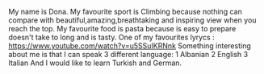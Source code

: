 My name is Dona.
My favourite sport is Climbing because nothing can compare with beautiful,amazing,breathtaking and inspiring view when you reach the top.
My favourite food is pasta because is easy to prepare doesn't take to long and is tasty.
One of my favourites lyrycs : https://www.youtube.com/watch?v=u5SSuIKRNnk
Something interesting about me is that I can speak 3 different language:
   1 Albanian
   2 English
   3 Italian
   And I would like to learn Turkish and German.

